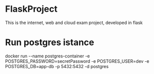 # FlaskProject

This is the internet, web and cloud exam project, developed in flask

# Run postgres istance

docker run --name postgres-container -e POSTGRES_PASSWORD=secretPassword -e POSTGRES_USER=dev -e POSTGRES_DB=app-db -p 5432:5432 -d postgres
